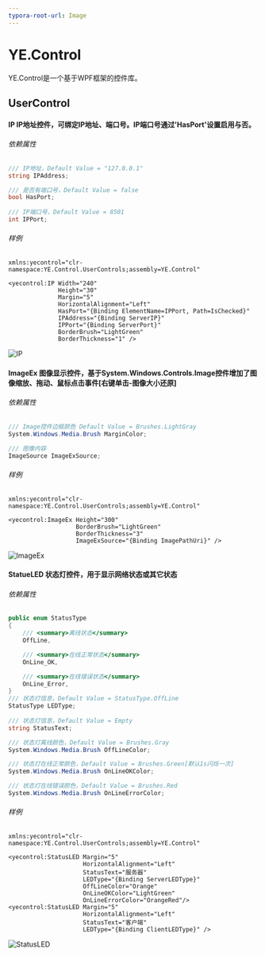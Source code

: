 ```yaml
---
typora-root-url: Image
---
```


# YE.Control
YE.Control是一个基于WPF框架的控件库。



## UserControl

#### IP  IP地址控件，可绑定IP地址、端口号。IP端口号通过'HasPort'设置启用与否。

###### 依赖属性

```csharp
/// IP地址，Default Value = "127.0.0.1"
string IPAddress;

/// 是否有端口号，Default Value = false
bool HasPort;
    
/// IP端口号，Default Value = 8501
int IPPort;
```

###### 样例

```xaml
xmlns:yecontrol="clr-namespace:YE.Control.UserControls;assembly=YE.Control"

<yecontrol:IP Width="240"
              Height="30"
              Margin="5"
              HorizontalAlignment="Left"
              HasPort="{Binding ElementName=IPPort, Path=IsChecked}"
              IPAddress="{Binding ServerIP}"
              IPPort="{Binding ServerPort}"
              BorderBrush="LightGreen"
              BorderThickness="1" />
```

![IP](/IP.gif)

#### ImageEx  图像显示控件，基于System.Windows.Controls.Image控件增加了图像缩放、拖动、鼠标点击事件[右键单击-图像大小还原]

###### 依赖属性

```csharp
/// Image控件边框颜色 Default Value = Brushes.LightGray
System.Windows.Media.Brush MarginColor;

/// 图像内容
ImageSource ImageExSource;
```

###### 样例

```xaml
xmlns:yecontrol="clr-namespace:YE.Control.UserControls;assembly=YE.Control"

<yecontrol:ImageEx Height="300"
                   BorderBrush="LightGreen"
                   BorderThickness="3"
                   ImageExSource="{Binding ImagePathUri}" />
```

![ImageEx](/ImageEx.gif)

#### StatueLED 状态灯控件，用于显示网络状态或其它状态

###### 依赖属性

```csharp
public enum StatusType
{
    /// <summary>离线状态</summary>
    OffLine,

    /// <summary>在线正常状态</summary>
    OnLine_OK,

    /// <summary>在线错误状态</summary>
    OnLine_Error,
}
/// 状态灯信息，Default Value = StatusType.OffLine
StatusType LEDType;
    
/// 状态灯信息，Default Value = Empty   
string StatusText;

/// 状态灯离线颜色，Default Value = Brushes.Gray
System.Windows.Media.Brush OffLineColor;

/// 状态灯在线正常颜色，Default Value = Brushes.Green[默认1s闪烁一次]
System.Windows.Media.Brush OnLineOKColor;

/// 状态灯在线错误颜色，Default Value = Brushes.Red
System.Windows.Media.Brush OnLineErrorColor;
```

###### 样例

```xaml
xmlns:yecontrol="clr-namespace:YE.Control.UserControls;assembly=YE.Control"

<yecontrol:StatusLED Margin="5"
                     HorizontalAlignment="Left"
                     StatusText="服务器"
                     LEDType="{Binding ServerLEDType}"
                     OffLineColor="Orange"
                     OnLineOKColor="LightGreen"
                     OnLineErrorColor="OrangeRed"/>
<yecontrol:StatusLED Margin="5"
                     HorizontalAlignment="Left"
                     StatusText="客户端"
                     LEDType="{Binding ClientLEDType}" />
```

![StatusLED](/StatusLED.gif)
